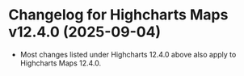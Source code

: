 # Changelog for Highcharts Maps v12.4.0 (2025-09-04)

- Most changes listed under Highcharts 12.4.0 above also apply to Highcharts Maps 12.4.0.
